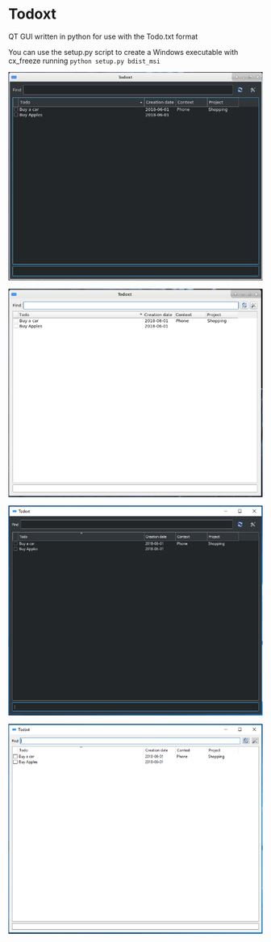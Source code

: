 # Todoxt
QT GUI written in python for use with the Todo.txt format

You can use the setup.py script to create a Windows executable with cx_freeze running 
`python setup.py bdist_msi`


![Todoxt on Linux with dark style](Misc/Linux_dark.png?raw=true "Todoxt on Linux") 

![Todoxt on Linux with white style](Misc/Linux_white.png?raw=true "Todoxt on Linux")


![Todoxt on Windows with dark style](Misc/Windows_dark.PNG?raw=true "Todoxt on Windows") 

![Todoxt on Windows with white style](Misc/Windows_white.PNG?raw=true "Todoxt on Windows")
